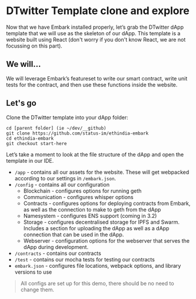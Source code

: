 # DTwitter Template clone and explore
Now that we have Embark installed properly, let’s grab the DTwitter dApp template that we will use as the skeleton of our dApp. This template is a website built using React (don't worry if you don't know React, we are not focussing on this part). 

## We will...
We will leverage Embark’s featureset to write our smart contract, write unit tests for the contract, and then use these functions inside the website.

## Let's go
Clone the DTwitter template into your dApp folder:
```
cd [parent folder] (ie ~/dev/__github)
git clone https://github.com/status-im/ethindia-embark
cd ethindia-embark
git checkout start-here
```
Let’s take a moment to look at the file structure of the dApp and open the template in our IDE.
* `/app` - contains all our assets for the website. These will get webpacked according to our settings in `/embark.json`.
* `/config` - contains all our configuration
    * Blockchain - configures options for running geth
    * Communication - configures whisper options
    * Contracts - configures options for deploying contracts from Embark, as well as the connection to make to geth from the dApp
    * Namesystem - configures ENS support (coming in 3.2)
    * Storage - configures decentralised storage for IPFS and Swarm. Includes a section for uploading the dApp as well as a dApp connection that can be used in the dApp.
    * Webserver - configuration options for the webserver that serves the dApp during development.
* `/contracts` - contains our contracts
* `/test` - contains our mocha tests for testing our contracts
* `embark.json` - configures file locations, webpack options, and library versions to use
> All configs are set up for this demo, there should be no need to change them.

